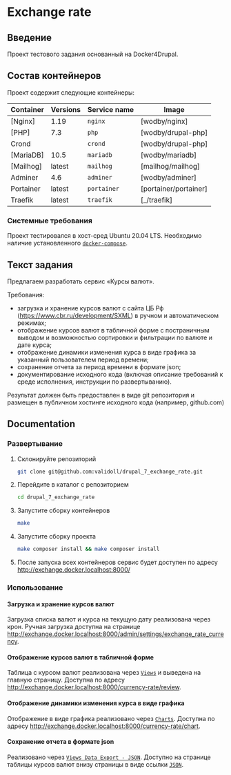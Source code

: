 # Exchange rate

## Введение

Проект тестового задания основанный на Docker4Drupal.

## Состав контейнеров

Проект содержит следующие контейнеры:

| Container       | Versions               | Service name    | Image                              | 
| --------------  | ---------------------- | --------------- | ---------------------------------- |
| [Nginx]         | 1.19                   | `nginx`         | [wodby/nginx]                      | |
| [PHP]           | 7.3                    | `php`           | [wodby/drupal-php]                 |
| Crond           |                        | `crond`         | [wodby/drupal-php]                 |
| [MariaDB]       | 10.5                   | `mariadb`       | [wodby/mariadb]                    |
| [Mailhog]       | latest                 | `mailhog`       | [mailhog/mailhog]                  |
| Adminer         | 4.6                    | `adminer`       | [wodby/adminer]                    |
| Portainer       | latest                 | `portainer`     | [portainer/portainer]              |
| Traefik         | latest                 | `traefik`       | [_/traefik]                        |

### Системные требования

Проект тестировался в хост-сред Ubuntu 20.04 LTS. Необходимо наличие установленного [`docker-compose`](https://docs.docker.com/compose/install/).

## Текст задания

Предлагаем разработать сервис «Курсы валют».

Требования:

* загрузка и хранение курсов валют с сайта ЦБ Рф (https://www.cbr.ru/development/SXML) в ручном и автоматическом режимах;
* отображение курсов валют в табличной форме с постраничным выводом и возможностью сортировки и фильтрации по валюте и дате курса;
* отображение динамики изменения курса в виде графика за указанный пользователем период времени;
* сохранение отчета за период времени в формате json;
* документирование исходного кода (включая описание требований к среде исполнения, инструкции по развертыванию).

Результат должен быть предоставлен в виде git репозитория и размещен в публичном хостинге исходного кода (например, github.com)

## Documentation

### Развертывание

1. Склонируйте репозиторий
   ```bash
   git clone git@github.com:validoll/drupal_7_exchange_rate.git
   ```
2. Перейдите в каталог с репозиторием
   ```bash
   cd drupal_7_exchange_rate
   ```
3. Запустите сборку контейнеров
   ```bash
   make
   ```
3. Запустите сборку проекта
   ```bash
   make composer install && make composer install
   ```
4. После запуска всех контейнеров сервис будет доступен по адресу http://exchange.docker.localhost:8000/

### Использование

#### Загрузка и хранение курсов валют

Загрузка списка валют и курса на текущую дату реализована через крон.
Ручная загрузка доступна на странице http://exchange.docker.localhost:8000/admin/settings/exchange_rate_currency.

#### Отображение курсов валют в табличной форме

Таблица с курсом валют реализована через [`Views`](https://www.drupal.org/project/views) и выведена на главную страницу. Доступна по адресу http://exchange.docker.localhost:8000/currency-rate/review.

#### Отображение динамики изменения курса в виде графика

Отображение в виде графика реализовано через [`Charts`](https://www.drupal.org/project/charts). Доступна по адресу http://exchange.docker.localhost:8000/currency-rate/chart.

#### Сохранение отчета в формате json

Реализовано через [`Views Data Export - JSON`](https://www.drupal.org/project/views_data_export_json). Доступно на странице таблицы курсов валют внизу страницы в виде ссылки [`JSON`](http://exchange.docker.localhost:8000/currency-rate/export).